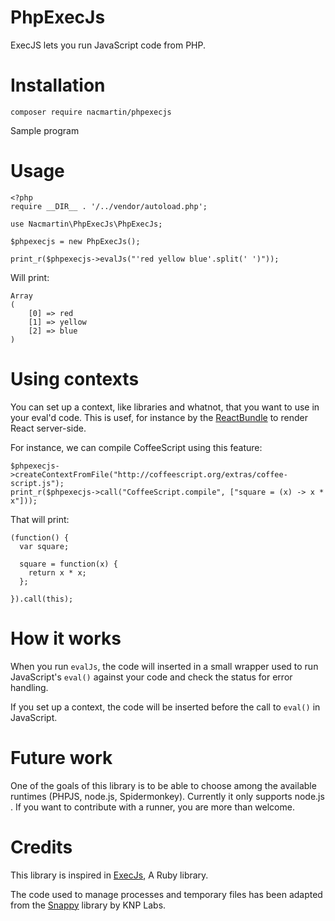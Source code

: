 # PhpExecJs

ExecJS lets you run JavaScript code from PHP.

# Installation

    composer require nacmartin/phpexecjs

Sample program

# Usage

    <?php
    require __DIR__ . '/../vendor/autoload.php';
    
    use Nacmartin\PhpExecJs\PhpExecJs;
    
    $phpexecjs = new PhpExecJs();
    
    print_r($phpexecjs->evalJs("'red yellow blue'.split(' ')"));

Will print:

    Array
    (
        [0] => red
        [1] => yellow
        [2] => blue
    )


# Using contexts

You can set up a context, like libraries and whatnot, that you want to use in your eval'd code. This is usef, for instance by the [ReactBundle](https://github.com/limenius/ReactBundle/) to render React server-side.

For instance, we can compile CoffeeScript using this feature:

    $phpexecjs->createContextFromFile("http://coffeescript.org/extras/coffee-script.js");
    print_r($phpexecjs->call("CoffeeScript.compile", ["square = (x) -> x * x"]));

That will print:

    (function() {
      var square;
    
      square = function(x) {
        return x * x;
      };
    
    }).call(this);

# How it works

When you run `evalJs`, the code will inserted in a small wrapper used to run JavaScript's `eval()` against your code and check the status for error handling.

If you set up a context, the code will be inserted before the call to `eval()` in JavaScript.

# Future work

One of the goals of this library is to be able to choose among the available runtimes (PHPJS, node.js, Spidermonkey). Currently it only supports node.js . If you want to contribute with a runner, you are more than welcome.


# Credits

This library is inspired in [ExecJs](https://github.com/rails/execjs), A Ruby library.

The code used to manage processes and temporary files has been adapted from the [Snappy](https://github.com/KnpLabs/snappy) library by KNP Labs.
